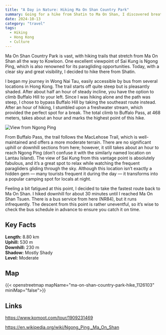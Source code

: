 ```yaml
---
title: "A Day in Nature: Hiking Ma On Shan Country Park"  
summary: Going for a hike from Shatin to Ma On Shan, I discovered breathtaking views of Sai Kung in the heart of Ma On Shan Country Park.
date: 2024-10-13
category: "travel"
tags:
  - Hiking
  - Hong Kong
  - Culture
---
```


Ma On Shan Country Park is vast, with hiking trails that stretch from Ma On Shan all the way to Kowloon. One excellent viewpoint of Sai Kung is Ngong Ping, which is also renowned for its paragliding opportunities. Today, with a clear sky and great visibility, I decided to hike there from Shatin.

I began my journey in Wong Nai Tau, easily accessible by bus from several locations in Hong Kong. The trail starts off quite steep but is pleasantly shaded. After about half an hour of steady incline, you have the option to climb Buffalo Hill to your left. Since I was hiking alone and the path was steep, I chose to bypass Buffalo Hill by taking the southeast route instead. After an hour of hiking, I stumbled upon a freshwater stream, which provided the perfect spot for a break. The total climb to Buffalo Pass, at 468 meters, takes about an hour and marks the highest point of this hike.

![View from Ngong Ping](/images/ngongping.jpg "View over Sai Kung")

From Buffalo Pass, the trail follows the MacLehose Trail, which is well-maintained and offers a more moderate terrain. There are no significant uphill or downhill sections from here; however, it still takes about an hour to reach Ngong Ping (don’t confuse it with the similarly named location on Lantau Island). The view of Sai Kung from this vantage point is absolutely fabulous, and it’s a great spot to relax while watching the frequent paragliders gliding through the sky. Although this location isn’t exactly a hidden gem — many tourists frequent it during the day — it transforms into a popular camping spot for locals at night.

Feeling a bit fatigued at this point, I decided to take the fastest route back to Ma On Shan. I hiked downhill for about 30 minutes until I reached Ma On Shan Tsuen. There is a bus service from here (NR84), but it runs infrequently. The descent from this point is rather uneventful, so it’s wise to check the bus schedule in advance to ensure you catch it on time.

## Key Facts

**Length:** 8.80 km<br>
**Uphill:** 530 m<br>
**Downhill:** 230 m<br>
**Shadow:** Mostly Shady<br>
**Level:** Moderate

## Map

{{< openstreetmap mapName="ma-on-shan-country-park-hike_1126103" miniMap="false">}}

## Links

https://www.komoot.com/tour/1909231469

https://en.wikipedia.org/wiki/Ngong_Ping,_Ma_On_Shan
